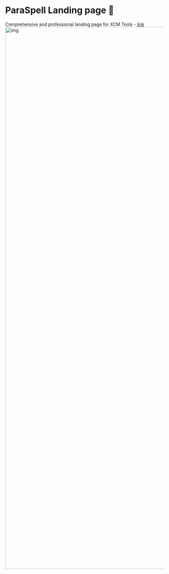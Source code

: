 # ParaSpell Landing page 🛬
Comprehensive and professional landing page for XCM Tools - [link](https://paraspell.xyz)
<img width="1718" alt="img" src="https://github.com/user-attachments/assets/5b2d1b32-5b99-478e-908a-6998722d604b">
